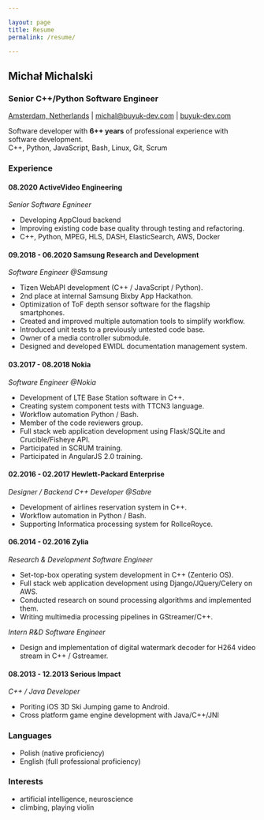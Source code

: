 ```yaml
---

layout: page
title: Resume
permalink: /resume/

---
```



## Michał Michalski

### Senior C++/Python Software Engineer

[Amsterdam, Netherlands][1] | [michal@buyuk-dev.com][2] | [buyuk-dev.com][3]

Software developer with **6++ years** of professional experience with software development.<br/>
C++, Python, JavaScript, Bash, Linux, Git, Scrum

### Experience

#### 08.2020 ActiveVideo Engineering

*Senior Software Egnineer*

+ Developing AppCloud backend
+ Improving existing code base quality through testing and refactoring.
+ C++, Python, MPEG, HLS, DASH, ElasticSearch, AWS, Docker

#### 09.2018 - 06.2020 Samsung Research and Development

*Software Engineer @Samsung*

+ Tizen WebAPI development (C++ / JavaScript / Python).
+ 2nd place at internal Samsung Bixby App Hackathon.
+ Optimization of ToF depth sensor software for the flagship smartphones.
+ Created and improved multiple automation tools to simplify workflow.
+ Introduced unit tests to a previously untested code base.
+ Owner of a media controller submodule.
+ Designed and developed EWIDL documentation management system.

#### 03.2017 - 08.2018 Nokia

*Software Engineer @Nokia*

+ Development of LTE Base Station software in C++.
+ Creating system component tests with TTCN3 language.
+ Workflow automation Python / Bash.
+ Member of the code reviewers group.
+ Full stack web application development using Flask/SQLite and Crucible/Fisheye API.
+ Participated in SCRUM training.
+ Participated in AngularJS 2.0 training.

#### 02.2016 - 02.2017 Hewlett-Packard Enterprise

*Designer / Backend C++ Developer @Sabre*

+ Development of airlines reservation system in C++. 
+ Workflow automation in Python / Bash.
+ Supporting Informatica processing system for RollceRoyce.

#### 06.2014 - 02.2016 Zylia

*Research & Development Software Engineer*

+ Set-top-box operating system development in C++ (Zenterio OS). 
+ Full stack web application development using Django/JQuery/Celery on AWS.
+ Conducted research on sound processing algorithms and implemented them.
+ Writing multimedia processing pipelines in GStreamer/C++.

*Intern R&D Software Engineer*

+ Design and implementation of digital watermark decoder for H264 video stream in C++ / Gstreamer.

#### 08.2013 - 12.2013 Serious Impact

*C++ / Java Developer*

+ Poriting iOS 3D Ski Jumping game to Android.
+ Cross platform game engine development with Java/C++/JNI

### Languages

+ Polish (native proficiency)
+ English (full professional proficiency)

### Interests

+ artificial intelligence, neuroscience
+ climbing, playing violin

[1]: https://goo.gl/maps/Zy4H6W4LHtzMSdVF6
[2]: mailto:michal@buyuk-dev.com
[3]: https://buyuk-dev.com

